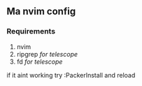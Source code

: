 ## Ma nvim config

### Requirements
1. nvim
2. ripgrep *for telescope*
3. fd *for telescope*


if it aint working try :PackerInstall and reload
